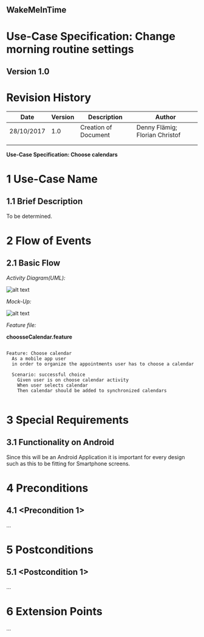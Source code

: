 **WakeMeInTime**
----------------

**Use-Case Specification: Change morning routine settings**
============================================================

**Version 1.0**
---------------

Revision History
================

| **Date**   | **Version** | **Description**      | **Author**                     |
|------------|-------------|----------------------|--------------------------------|
| 28/10/2017 | 1.0         | Creation of Document | Denny Flämig; Florian Christof |
|            |             |                      |                                |
|            |             |                      |                                |

**Use-Case Specification: Choose calendars**

1 Use-Case Name
===============

1.1 Brief Description
---------------------

To be determined.

2 Flow of Events
================

2.1 Basic Flow
--------------

*Activity Diagram(UML):*

![alt text](https://github.com/flowriance/DFFC/blob/master/doc/Specifications/ChooseCalendarUCD.png "Use Case Diagram: Choose calendar")

*Mock-Up:*

![alt text][logo]

[logo]: https://github.com/flowriance/DFFC/blob/master/doc/Mockup_ChooseCalendar.png "Mockup: Choose calendar"

*Feature file:*

**choosseCalendar.feature**

```gherkin

Feature: Choose calendar
  As a mobile app user
  in order to organize the appointments user has to choose a calendar

  Scenario: successful choice
    Given user is on choose calendar activity
    When user selects calendar
    Then calendar should be added to synchronized calendars


```

3 Special Requirements
======================

3.1 Functionality on Android
----------------------------

Since this will be an Android Application it is important for
every design such as this to be fitting for Smartphone screens.

4 Preconditions
===============

4.1 \<Precondition 1\>
----------------------

…

5 Postconditions
================

5.1 \<Postcondition 1\>
------------------------

…

6 Extension Points
===================

...
